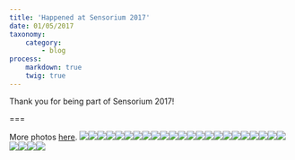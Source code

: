 ```yaml
---
title: 'Happened at Sensorium 2017'
date: 01/05/2017
taxonomy:
    category:
        - blog
process:
    markdown: true
    twig: true
---
```


Thank you for being part of Sensorium 2017!

===

More photos [here](https://www.facebook.com/pg/sensoriumsvk/photos/?ref=page_internal).
![](fotilRadovan%20%282%20of%2049%29.jpg)![](fotilRadovan%20%283%20of%2049%29.jpg)![](fotilRadovan%20%285%20of%2049%29.jpg)![](fotilRadovan%20%287%20of%2049%29.jpg)![](fotilRadovan%20%2810%20of%2049%29.jpg)![](fotilRadovan%20%2812%20of%2049%29.jpg)![](fotilRadovan%20%2813%20of%2049%29.jpg)![](fotilRadovan%20%2815%20of%2049%29.jpg)![](fotilRadovan%20%2816%20of%2049%29.jpg)![](fotilRadovan%20%2817%20of%2049%29.jpg)![](fotilRadovan%20%2819%20of%2049%29.jpg)![](fotilRadovan%20%2822%20of%2049%29.jpg)![](fotilRadovan%20%2824%20of%2049%29.jpg)![](fotilRadovan%20%2827%20of%2049%29.jpg)![](fotilRadovan%20%2829%20of%2049%29.jpg)![](fotilRadovan%20%2832%20of%2049%29.jpg)![](fotilRadovan%20%2833%20of%2049%29.jpg)![](fotilRadovan%20%2837%20of%2049%29.jpg)![](fotilRadovan%20%2829%20of%2049%29.jpg)![](fotilRadovan%20%2839%20of%2049%29.jpg)![](fotilRadovan%20%2840%20of%2049%29.jpg)![](fotilRadovan%20%2843%20of%2049%29.jpg)![](fotilRadovan%20%2844%20of%2049%29.jpg)![](fotilRadovan%20%2846%20of%2049%29.jpg)![](IMG_4364.JPG)![](IMG_4372.JPG)![](IMG_4402.JPG)